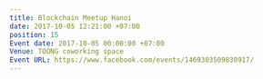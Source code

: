 ```yaml
---
title: Blockchain Meetup Hanoi
date: 2017-10-05 12:21:00 +07:00
position: 15
Event date: 2017-10-05 00:00:00 +07:00
Venue: TOONG coworking space
Event URL: https://www.facebook.com/events/1469303509830917/
---
```


